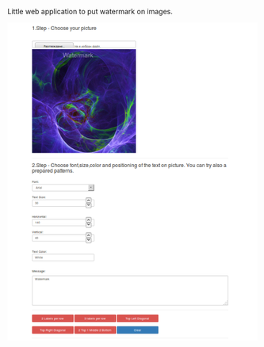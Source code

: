 Little web application to put watermark on images.

<img src="watermarker screenshot.png" alt="screenshot of the watermarker web app" />
